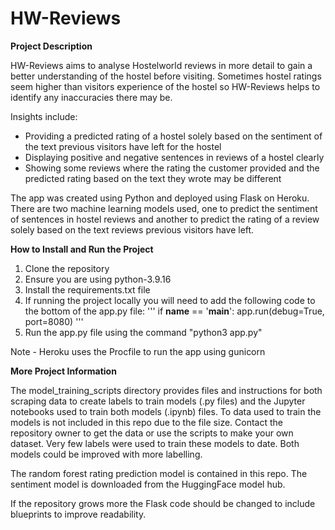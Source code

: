 # HW-Reviews

**Project Description**

HW-Reviews aims to analyse Hostelworld reviews in more detail to gain a better understanding of the hostel before visiting. Sometimes hostel ratings seem higher than visitors experience of the hostel so HW-Reviews helps to identify any inaccuracies there may be.

Insights include:
- Providing a predicted rating of a hostel solely based on the sentiment of the text previous visitors have left for the hostel
- Displaying positive and negative sentences in reviews of a hostel clearly
- Showing some reviews where the rating the customer provided and the predicted rating based on the text they wrote may be different

The app was created using Python and deployed using Flask on Heroku. There are two machine learning models used, one to predict the sentiment of sentences in hostel reviews and another to predict the rating of a review solely based on the text reviews previous visitors have left. 

**How to Install and Run the Project**

1. Clone the repository
2. Ensure you are using python-3.9.16
3. Install the requirements.txt file
4. If running the project locally you will need to add the following code to the bottom of the app.py file:
    '''
    if __name__ == '__main__':
       app.run(debug=True, port=8080)
    '''
5. Run the app.py file using the command "python3 app.py"

Note - Heroku uses the Procfile to run the app using gunicorn

**More Project Information**

The model_training_scripts directory provides files and instructions for both scraping data to create labels to train models (.py files) and the Jupyter notebooks used to train both models (.ipynb) files. To data used to train the models is not included in this repo due to the file size. Contact the repository owner to get the data or use the scripts to make your own dataset. Very few labels were used to train these models to date. Both models could be improved with more labelling.

The random forest rating prediction model is contained in this repo. The sentiment model is downloaded from the HuggingFace model hub.

If the repository grows more the Flask code should be changed to include blueprints to improve readability.